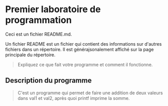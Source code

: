 # Premier laboratoire de programmation

Ceci est un fichier README.md.

Un fichier README est un fichier qui contient des informations sur d'autres fichiers dans un répertoire. Il est générajsonalement affiché sur la page principale du répertoire.

> Expliquez ce que fait votre programme et comment il fonctionne.

## Description du programme

>C'est un programme qui permet de faire une addition de deux valeurs dans val1 et val2, après quoi printf imprime la somme.
